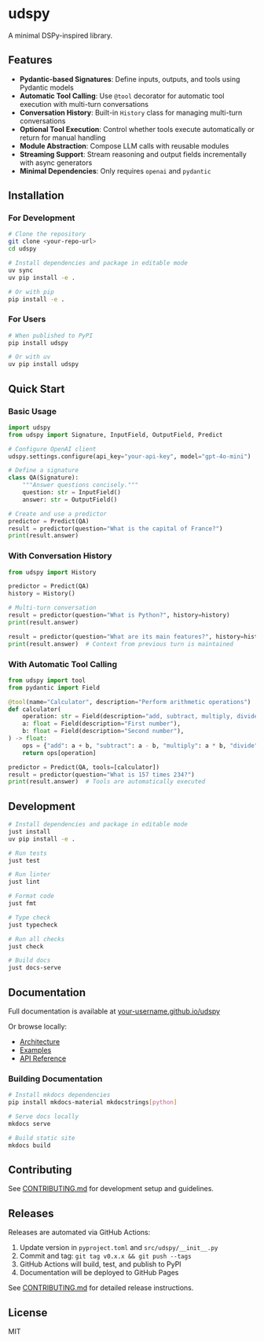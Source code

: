 # udspy

A minimal DSPy-inspired library.

## Features

- **Pydantic-based Signatures**: Define inputs, outputs, and tools using Pydantic models
- **Automatic Tool Calling**: Use `@tool` decorator for automatic tool execution with multi-turn conversations
- **Conversation History**: Built-in `History` class for managing multi-turn conversations
- **Optional Tool Execution**: Control whether tools execute automatically or return for manual handling
- **Module Abstraction**: Compose LLM calls with reusable modules
- **Streaming Support**: Stream reasoning and output fields incrementally with async generators
- **Minimal Dependencies**: Only requires `openai` and `pydantic`

## Installation

### For Development

```bash
# Clone the repository
git clone <your-repo-url>
cd udspy

# Install dependencies and package in editable mode
uv sync
uv pip install -e .

# Or with pip
pip install -e .
```

### For Users

```bash
# When published to PyPI
pip install udspy

# Or with uv
uv pip install udspy
```

## Quick Start

### Basic Usage

```python
import udspy
from udspy import Signature, InputField, OutputField, Predict

# Configure OpenAI client
udspy.settings.configure(api_key="your-api-key", model="gpt-4o-mini")

# Define a signature
class QA(Signature):
    """Answer questions concisely."""
    question: str = InputField()
    answer: str = OutputField()

# Create and use a predictor
predictor = Predict(QA)
result = predictor(question="What is the capital of France?")
print(result.answer)
```

### With Conversation History

```python
from udspy import History

predictor = Predict(QA)
history = History()

# Multi-turn conversation
result = predictor(question="What is Python?", history=history)
print(result.answer)

result = predictor(question="What are its main features?", history=history)
print(result.answer)  # Context from previous turn is maintained
```

### With Automatic Tool Calling

```python
from udspy import tool
from pydantic import Field

@tool(name="Calculator", description="Perform arithmetic operations")
def calculator(
    operation: str = Field(description="add, subtract, multiply, divide"),
    a: float = Field(description="First number"),
    b: float = Field(description="Second number"),
) -> float:
    ops = {"add": a + b, "subtract": a - b, "multiply": a * b, "divide": a / b}
    return ops[operation]

predictor = Predict(QA, tools=[calculator])
result = predictor(question="What is 157 times 234?")
print(result.answer)  # Tools are automatically executed
```

## Development

```bash
# Install dependencies and package in editable mode
just install
uv pip install -e .

# Run tests
just test

# Run linter
just lint

# Format code
just fmt

# Type check
just typecheck

# Run all checks
just check

# Build docs
just docs-serve
```

## Documentation

Full documentation is available at [your-username.github.io/udspy](https://your-username.github.io/udspy)

Or browse locally:
- [Architecture](docs/architecture/overview.md)
- [Examples](docs/examples/)
- [API Reference](docs/api/)

### Building Documentation

```bash
# Install mkdocs dependencies
pip install mkdocs-material mkdocstrings[python]

# Serve docs locally
mkdocs serve

# Build static site
mkdocs build
```

## Contributing

See [CONTRIBUTING.md](CONTRIBUTING.md) for development setup and guidelines.

## Releases

Releases are automated via GitHub Actions:

1. Update version in `pyproject.toml` and `src/udspy/__init__.py`
2. Commit and tag: `git tag v0.x.x && git push --tags`
3. GitHub Actions will build, test, and publish to PyPI
4. Documentation will be deployed to GitHub Pages

See [CONTRIBUTING.md](CONTRIBUTING.md) for detailed release instructions.

## License

MIT
